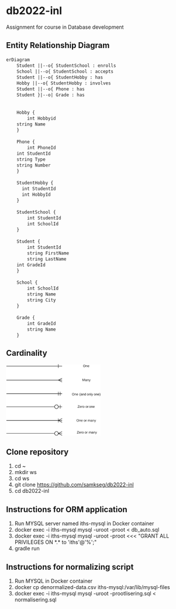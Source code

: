 # db2022-inl
Assignment for course in Database development

## Entity Relationship Diagram

```mermaid
erDiagram
    Student ||--o{ StudentSchool : enrolls
    School ||--o{ StudentSchool : accepts
    Student ||--o{ StudentHobby : has
    Hobby ||--o{ StudentHobby : involves
    Student ||--o{ Phone : has
    Student }|--o| Grade : has
       

    Hobby {
    	int Hobbyid
	string Name
    }

    Phone {
    	int PhoneId
	int StudentId
	string Type
	string Number
    }

    StudentHobby {
	  int StudentId
	  int HobbyId 
    }

    StudentSchool {
        int StudentId
        int SchoolId
    }

    Student {
        int StudentId
        string FirstName
        string LastName
	int GradeId
    }

    School {
        int SchoolId
        string Name
        string City
    }

    Grade {
        int GradeId
        string Name
    }
```

## Cardinality

![Cardinality](cardinality-1.png)

## Clone repository
1. cd ~
2. mkdir ws
3. cd ws
4. git clone https://github.com/samkseg/db2022-inl
5. cd db2022-inl

## Instructions for ORM application
1. Run MYSQL server named iths-mysql in Docker container
2. docker exec -i iths-mysql mysql -uroot -proot < db_auto.sql
3. docker exec -i iths-mysql mysql -uroot -proot <<< "GRANT ALL PRIVILEGES ON \*.\* to 'iths'@'%';"
4. gradle run

## Instructions for normalizing script
1. Run MYSQL in Docker container
2. docker cp denormalized-data.csv iths-mysql:/var/lib/mysql-files
3. docker exec -i iths-mysql mysql -uroot -prootlisering.sql < normalisering.sql
